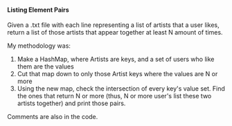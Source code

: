 #### Listing Element Pairs

Given a .txt file with each line representing a list of artists that a user likes, return a list of those artists that appear together at least N amount of times.

My methodology was:
1. Make a HashMap, where Artists are keys, and a set of users who like them are the values
2. Cut that map down to only those Artist keys where the values are N or more
3. Using the new map, check the intersection of every key's value set. Find the ones that return N or more (thus, N or more user's list these two artists together) and print those pairs.

Comments are also in the code.
